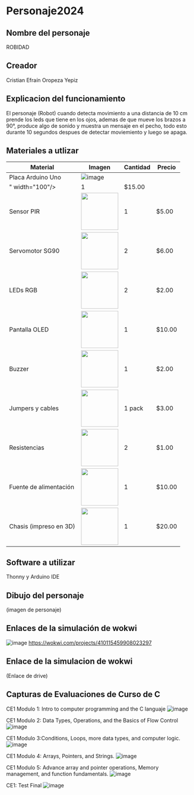 # Personaje2024
## Nombre del personaje
ROBIDAD

## Creador
Cristian Efraín Oropeza Yepiz

## Explicacion del funcionamiento
El personaje (Robot) cuando detecta movimiento a una distancia de 10 cm prende los leds que tiene en los ojos, ademas de que mueve los brazos a 90°, produce algo de sonido y muestra un mensaje en el pecho, todo esto durante 10 segundos despues de detectar moviemiento y luego se apaga.

## Materiales a utlizar
| Material         | Imagen | Cantidad | Precio  |
|------------------|-------------------------------------------------------------------------------------------------------------|----------|---------|
| Placa Arduino Uno|![image](https://github.com/user-attachments/assets/39048c81-c2a8-47e7-b1f0-efc059c6aeee)
" width="100"/>                                                 | 1        | $15.00  |
| Sensor PIR       | <img src="https://example.com/pir_sensor.jpg" width="100"/>                                                  | 1        | $5.00   |
| Servomotor SG90   | <img src="https://example.com/servo.jpg" width="100"/>                                                      | 2        | $6.00   |
| LEDs RGB         | <img src="https://example.com/led_rgb.jpg" width="100"/>                                                     | 2        | $2.00   |
| Pantalla OLED    | <img src="https://example.com/oled_screen.jpg" width="100"/>                                                 | 1        | $10.00  |
| Buzzer           | <img src="https://example.com/buzzer.jpg" width="100"/>                                                      | 1        | $2.00   |
| Jumpers y cables | <img src="https://example.com/jumpers.jpg" width="100"/>                                                     | 1 pack   | $3.00   |
| Resistencias     | <img src="https://example.com/resistors.jpg" width="100"/>                                                   | 2        | $1.00   |
| Fuente de alimentación| <img src="https://example.com/power_supply.jpg" width="100"/>                                            | 1        | $10.00  |
| Chasis (impreso en 3D) | <img src="https://example.com/chasis.jpg" width="100"/>                                                | 1        | $20.00  |

## Software a utilizar
Thonny y Arduino IDE

## Dibujo del personaje
(imagen de personaje)

## Enlaces de la simulación de wokwi
![image](https://github.com/user-attachments/assets/76de0020-36ae-4e0d-8aef-80d211e18875)
https://wokwi.com/projects/410115459908023297 

## Enlace de la simulacion de wokwi
(Enlace de drive)

## Capturas de Evaluaciones de Curso de C
CE1 Modulo 1: Intro to computer programming and the C languaje
![image](https://github.com/user-attachments/assets/82372113-53e0-4681-8cf0-5f36f7a7974c)

CE1 Modulo 2: Data Types, Operations, and the Basics of Flow Control 
![image](https://github.com/user-attachments/assets/e85ba5c0-20bb-465d-abe6-f4cb43a44ab5)

CE1 Modulo 3:Conditions, Loops, more data types, and computer logic.
![image](https://github.com/user-attachments/assets/81570b48-19b0-438d-8c79-6f5d85d64a9d)

CE1 Modulo 4: Arrays, Pointers, and Strings.
![image](https://github.com/user-attachments/assets/a3182f2f-b521-437b-920b-e0e58154bcad)

CE1 Modulo 5: Advance array and pointer operations, Memory management, and function fundamentals.
![image](https://github.com/user-attachments/assets/b7a50e22-4be7-44de-ac26-8c825c9f3967)

CE1: Test Final
![image](https://github.com/user-attachments/assets/6e38b836-eee0-465f-bc52-6dc9bed2b612)


